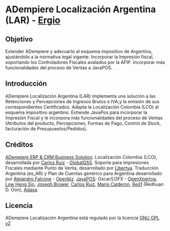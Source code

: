 ﻿ADempiere Localización Argentina (LAR) -  [Ergio]
===============================================


Objetivo
---------
Extender ADempiere y adecuarlo al esquema impositivo de Argentina, ajustándolo a la normativa legal vigente. Incorporar la Impresión fiscal, soportando los Controladores Fiscales avalados por la AFIP. Incorporar más funcionalidades del proceso de Ventas a JavaPOS. 


Introducción
------------
ADempiere Localización Argentina (LAR) implementa una solución a las Retenciones y Percepciones de Ingresos Brutos e IVA,y la emisión de sus correspondientes Certificados.
Adapta la Localización Colombia (LCO) al esquema impositivo argentino. 
Extiende JavaPos para incorporar la Impresión Fiscal y le incorpora más funcionalidades del proceso de Ventas (Atributos del producto, Percepciones, Formas de Pago, Control de Stock, facturación de Presupuestos/Pedidos).






Créditos
---------
[ADempiere ERP & CRM Business Solution].
Localización Colombia (LCO), desarrollada por [Carlos Ruiz] - [GlobalQSS].
Soporte para impresiones Fiscales mediante Punto de Venta, desarrollado por [Libertya].
Traducción Argentina (es_AR) y Plan de Cuentas genérico para Argentina desarrollado por [Alejandro Falcone] - [Openbiz].
[JavaPOS]: Oscar/LOFX - [OpenXpertya], [Low Heng Sin], [Joseph Brower], [Carlos Ruiz], [Mario Calderon], [Red1] (Redhuan D. Oon), [Adaxa].


Licencia
-------
ADempiere Localización Argentina está regulado por la licencia [GNU GPL v2]



[GNU GPL v2]: http://www.gnu.org/licenses/gpl.html
[ADempiere ERP & CRM Business Solution]: http://www.adempiere.org
[GlobalQSS]: http://globalqss.com/portal/index.php?lang=es
[Libertya]:  http://www.libertya.org
[Openbiz]: http://openbiz.com.ar
[Adaxa]: http://www.adaxa.com/
[Red1]: http://www.adempiere.com/User:Red1
[JavaPOS]: http://www.adempiere.com/Java_POS
[OpenXpertya]: http://www.openxpertya.org/
[Low Heng Sin]: http://www.adempiere.com/User:Hengsin
[Carlos Ruiz]: http://www.adempiere.com/User:CarlosRuiz
[Mario Calderon]: http://www.adempiere.com/User:Mar_cal_westf
[Alejandro Falcone]: http://www.adempiere.com/User:Afalcone
[Joseph Brower]: http://www.adempiere.com/User:Joseph.brower
[Ergio]: http://www.ergio.com.ar
